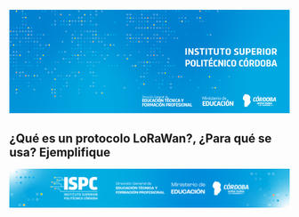 ![Presentacion](/assets/BannerISPC.png)

## ¿Qué es un protocolo LoRaWan?, ¿Para qué se usa? Ejemplifique

![Final](/assets/Curso%20ISPC%20final.png)